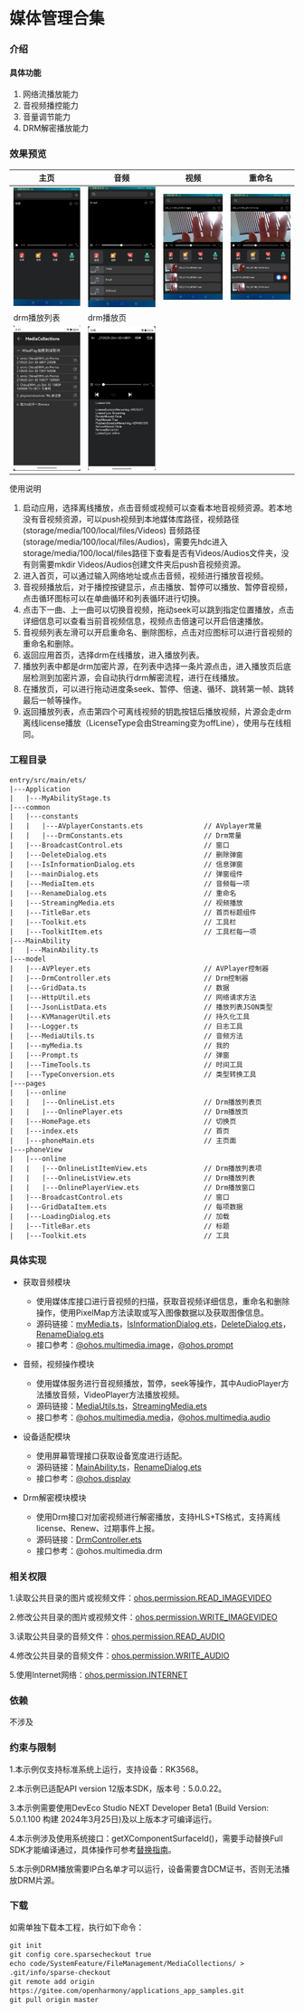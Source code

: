 # 媒体管理合集

### 介绍

#### 具体功能

1. 网络流播放能力
2. 音视频播控能力
3. 音量调节能力
4. DRM解密播放能力

### 效果预览

| 主页                                         | 音频                                        | 视频                                 | 重命名                                 |
|--------------------------------------------|-------------------------------------------|------------------------------------|-------------------------------------|
| ![](screenshots/devices/index.png)         | ![](screenshots/devices/audio.png)        | ![](screenshots/devices/video.png) | ![](screenshots/devices/rename.png) |
| drm播放列表                                    | drm播放页                                    |
| ![](screenshots/devices/drm_play_page.png) | ![](screenshots/devices/drm_playlist.png) |


使用说明

1. 启动应用，选择离线播放，点击音频或视频可以查看本地音视频资源。若本地没有音视频资源，可以push视频到本地媒体库路径，视频路径(storage/media/100/local/files/Videos)  音频路径(storage/media/100/local/files/Audios)，需要先hdc进入storage/media/100/local/files路径下查看是否有Videos/Audios文件夹，没有则需要mkdir Videos/Audios创建文件夹后push音视频资源。
2. 进入首页，可以通过输入网络地址或点击音频，视频进行播放音视频。
3. 音视频播放后，对于播控按键显示，点击播放、暂停可以播放、暂停音视频，点击循环图标可以在单曲循环和列表循环进行切换。
4. 点击下一曲、上一曲可以切换音视频，拖动seek可以跳到指定位置播放，点击详细信息可以查看当前音视频信息，视频点击倍速可以开启倍速播放。
5. 音视频列表左滑可以开启重命名、删除图标，点击对应图标可以进行音视频的重命名和删除。
6. 返回应用首页，选择drm在线播放，进入播放列表。
7. 播放列表中都是drm加密片源，在列表中选择一条片源点击，进入播放页后底层检测到加密片源，会自动执行drm解密流程，进行在线播放。
8. 在播放页，可以进行拖动进度条seek、暂停、倍速、循环、跳转第一帧、跳转最后一帧等操作。
9. 返回播放列表，点击第四个可离线视频的钥匙按钮后播放视频，片源会走drm离线license播放（LicenseType会由Streaming变为offLine），使用与在线相同。

### 工程目录
```
entry/src/main/ets/
|---Application
|   |---MyAbilityStage.ts
|---common
|   |---constants
|   |   |---AVplayerConstants.ets               // AVplayer常量
|   |   |---DrmConstants.ets                    // Drm常量
|   |---BroadcastControl.ets                    // 窗口
|   |---DeleteDialog.ets                        // 删除弹窗
|   |---IsInformationDialog.ets                 // 信息弹窗
|   |---mainDialog.ets                          // 弹窗组件
|   |---MediaItem.ets                           // 音频每一项
|   |---RenameDialog.ets                        // 重命名
|   |---StreamingMedia.ets                      // 视频播放
|   |---TitleBar.ets                            // 首页标题组件
|   |---Toolkit.ets                             // 工具栏
|   |---ToolkitItem.ets                         // 工具栏每一项
|---MainAbility
|   |---MainAbility.ts
|---model
|   |---AVPleyer.ets                            // AVPlayer控制器
|   |---DrmController.ets                       // Drm控制器
|   |---GridData.ts                             // 数据
|   |---HttpUtil.ets                            // 网络请求方法
|   |---JsonListData.ets                        // 播放列表JSON类型
|   |---KVManagerUtil.ets                       // 持久化工具
|   |---Logger.ts                               // 日志工具
|   |---MediaUtils.ts                           // 音频方法
|   |---myMedia.ts                              // 我的
|   |---Prompt.ts                               // 弹窗
|   |---TimeTools.ts                            // 时间工具
|   |---TypeConversion.ets                      // 类型转换工具
|---pages
|   |---online
|   |   |---OnlineList.ets                      // Drm播放列表页
|   |   |---OnlinePlayer.ets                    // Drm播放页
|   |---HomePage.ets                            // 切换页
|   |---index.ets                               // 首页
|   |---phoneMain.ets                           // 主页面
|---phoneView
|   |---online
|   |   |---OnlineListItemView.ets              // Drm播放列表项
|   |   |---OnlineListView.ets                  // Drm播放列表
|   |   |---OnlinePlayerView.ets                // Drm播放窗口
|   |---BroadcastControl.ets                    // 窗口
|   |---GridDataItem.ets                        // 每项数据
|   |---LoadingDialog.ets                       // 加载
|   |---TitleBar.ets                            // 标题
|   |---Toolkit.ets                             // 工具
```

### 具体实现

* 获取音频模块
  * 使用媒体库接口进行音视频的扫描，获取音视频详细信息，重命名和删除操作，使用PixelMap方法读取或写入图像数据以及获取图像信息。
  * 源码链接：[myMedia.ts](entry/src/main/ets/model/myMedia.ts)，[IsInformationDialog.ets](entry/src/main/ets/common/IsInformationDialog.ets)，[DeleteDialog.ets](entry/src/main/ets/common/DeleteDialog.ets)，[RenameDialog.ets](entry/src/main/ets/common/RenameDialog.ets)
  * 接口参考：[@ohos.multimedia.image](https://gitee.com/openharmony/docs/blob/master/zh-cn/application-dev/reference/apis-image-kit/js-apis-image.md)，[@ohos.prompt](https://gitee.com/openharmony/docs/blob/master/zh-cn/application-dev/reference/apis-as/js-apis-promptAction.md)

* 音频，视频操作模块
  * 使用媒体服务进行音视频播放，暂停，seek等操作，其中AudioPlayer方法播放音频，VideoPlayer方法播放视频。
  * 源码链接：[MediaUtils.ts](entry/src/main/ets/model/MediaUtils.ts)，[StreamingMedia.ets](entry/src/main/ets/common/StreamingMedia.ets)
  * 接口参考：[@ohos.multimedia.media](https://gitee.com/openharmony/docs/blob/master/zh-cn/application-dev/reference/apis-media-kit/js-apis-media.md)，[@ohos.multimedia.audio](https://gitee.com/openharmony/docs/blob/master/zh-cn/application-dev/reference/apis-audio-kit/js-apis-audio.md)

* 设备适配模块
  * 使用屏幕管理接口获取设备宽度进行适配。
  * 源码链接：[MainAbility.ts](entry/src/main/ets/MainAbility/MainAbility.ts)，[RenameDialog.ets](entry/src/main/ets/common/RenameDialog.ets)
  * 接口参考：[@ohos.display](https://gitee.com/openharmony/docs/blob/master/zh-cn/application-dev/reference/apis-as/js-apis-display.md)

* Drm解密模块模块
  * 使用Drm接口对加密视频进行解密播放，支持HLS+TS格式，支持离线license、Renew、过期事件上报。
  * 源码链接：[DrmController.ets ](entry/src/main/ets/model/DrmController.ets)
  * 接口参考：@ohos.multimedia.drm

### 相关权限

1.读取公共目录的图片或视频文件：[ohos.permission.READ_IMAGEVIDEO](https://gitee.com/openharmony/docs/blob/master/zh-cn/application-dev/security/AccessToken/permissions-for-system-apps.md#ohospermissionread_imagevideo)

2.修改公共目录的图片或视频文件：[ohos.permission.WRITE_IMAGEVIDEO](https://gitee.com/openharmony/docs/blob/master/zh-cn/application-dev/security/AccessToken/permissions-for-system-apps.md#ohospermissionwrite_imagevideo)

3.读取公共目录的音频文件：[ohos.permission.READ_AUDIO](https://gitee.com/openharmony/docs/blob/master/zh-cn/application-dev/security/AccessToken/permissions-for-system-apps.md#ohospermissionread_audio)

4.修改公共目录的音频文件：[ohos.permission.WRITE_AUDIO](https://gitee.com/openharmony/docs/blob/master/zh-cn/application-dev/security/AccessToken/permissions-for-system-apps.md#ohospermissionwrite_audio)

5.使用Internet网络：[ohos.permission.INTERNET](https://gitee.com/openharmony/docs/blob/master/zh-cn/application-dev/security/AccessToken/permissions-for-all.md#ohospermissioninternet)

### 依赖

不涉及

### 约束与限制

1.本示例仅支持标准系统上运行，支持设备：RK3568。

2.本示例已适配API version 12版本SDK，版本号：5.0.0.22。

3.本示例需要使用DevEco Studio NEXT Developer Beta1 (Build Version: 5.0.1.100 构建 2024年3月25日)及以上版本才可编译运行。

4.本示例涉及使用系统接口：getXComponentSurfaceId()，需要手动替换Full SDK才能编译通过，具体操作可参考[替换指南](https://gitee.com/openharmony/docs/blob/master/zh-cn/application-dev/faqs/full-sdk-switch-guide.md)。

5.本示例DRM播放需要IP白名单才可以运行，设备需要含DCM证书，否则无法播放DRM片源。

### 下载
如需单独下载本工程，执行如下命令：

```
git init
git config core.sparsecheckout true
echo code/SystemFeature/FileManagement/MediaCollections/ > .git/info/sparse-checkout
git remote add origin https://gitee.com/openharmony/applications_app_samples.git
git pull origin master
```

